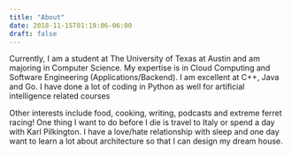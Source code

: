 ```yaml
---
title: "About"
date: 2018-11-15T01:19:06-06:00
draft: false
---
```

<p>
Currently, I am a student at The University of Texas at Austin and am majoring in Computer Science. My expertise is in Cloud Computing and Software Engineering (Applications/Backend). I am excellent at C++, Java and Go. I have done a lot of coding in Python as well for artificial intelligence related courses
</p>
<p>
Other interests include food, cooking, writing, podcasts and extreme ferret racing! One thing I want to do before I die is travel to Italy or spend a day with Karl Pilkington. I have a love/hate relationship with sleep and one day want to learn a lot about architecture so that I can design my dream house.
</p>
